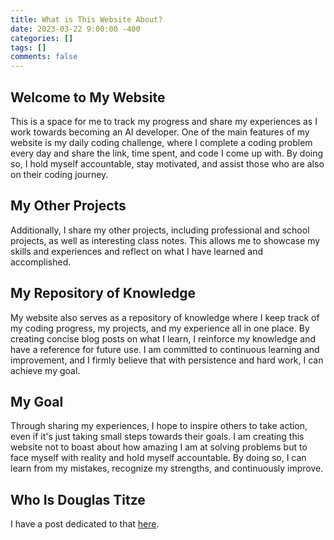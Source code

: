 ```yaml
---
title: What is This Website About?
date: 2023-03-22 9:00:00 -400
categories: []
tags: []
comments: false
---
```


## Welcome to My Website

This is a space for me to track my progress and share my experiences as I work towards becoming an AI developer. One of the main features of my website is my daily coding challenge, where I complete a coding problem every day and share the link, time spent, and code I come up with. By doing so, I hold myself accountable, stay motivated, and assist those who are also on their coding journey.  

## My Other Projects

Additionally, I share my other projects, including professional and school projects, as well as interesting class notes. This allows me to showcase my skills and experiences and reflect on what I have learned and accomplished.  

## My Repository of Knowledge

My website also serves as a repository of knowledge where I keep track of my coding progress, my projects, and my experience all in one place. By creating concise blog posts on what I learn, I reinforce my knowledge and have a reference for future use. I am committed to continuous learning and improvement, and I firmly believe that with persistence and hard work, I can achieve my goal.  

## My Goal

Through sharing my experiences, I hope to inspire others to take action, even if it's just taking small steps towards their goals. I am creating this website not to boast about how amazing I am at solving problems but to face myself with reality and hold myself accountable. By doing so, I can learn from my mistakes, recognize my strengths, and continuously improve.  

## Who Is Douglas Titze

I have a post dedicated to that [here](/about-me/).
